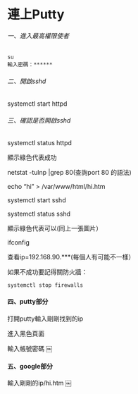 ﻿# 連上Putty
###### 一、進入最高權限使者
```
su
輸入密碼：******
```
###### 二、開啟sshd
systemctl start httpd
###### 三、確認是否開啟sshd
systemctl status httpd

顯示綠色代表成功

netstat -tulnp |grep 80(查詢port 80 的語法)

echo “hi” > /var/www/html/hi.htm

systemctl start sshd 

systemctl status sshd

顯示綠色代表可以(同上一張圖片）

ifconfig

查看ip=192.168.90.***(每個人有可能不一樣）


如果不成功要記得關防火牆：
```
systemctl stop firewalls
```
#### 四、putty部分
打開putty輸入剛剛找到的ip 

進入黑色頁面

輸入帳號密碼
￼
#### 五、google部分
輸入剛剛的ip/hi.htm
￼



